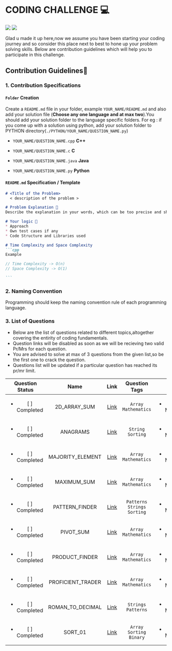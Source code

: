 # CODING CHALLENGE 💻
<a href="https://github.com/Spectrum-CETB/Spectober_Fest/tree/main/coding_freshmen
"><img src="https://img.shields.io/badge/Coding%20-Challenge-blue.svg"/></a>
<a href="https://github.com/Spectrum-CETB/Spectober_Fest/tree/main/coding_freshmen
"><img src="https://img.shields.io/badge/Problem%20-Solving-purple.svg"/></a>

Glad u made it up here,now we assume you have been starting your coding journey and so consider this place next to best to hone up your problem solving skills.
Below are contribution guidelines which will help you to participate in this challenge.


## Contribution Guidelines📃

### 1. Contribution Specifications

#### `Folder` Creation
Create a `README.md` file in your folder, example `YOUR_NAME/README.md` and also add your solution file
(**Choose any one language and at max two**).You should add your solution folder to the language specific folders.
For eg : if you come up with a solution using python, add your solution folder to PYTHON directory(`./PYTHON/YOUR_NAME/QUESTION_NAME.py`) 

- `YOUR_NAME/QUESTION_NAME.cpp` **C++**

- `YOUR_NAME/QUESTION_NAME.c` **C** 

- `YOUR_NAME/QUESTION_NAME.java`  **Java**

-  `YOUR_NAME/QUESTION_NAME.py` **Python**


#### `README.md` Specification / Template
````markdown
# <Title of the Problem>
  < description of the problem >

# Problem Explanation 🚀
Describe the explanation in your words, which can be too precise and short. 

# Your logic 🤯
* Approach
* Own test cases if any
* Code Structure and Libraries used

# Time Complexity and Space Complexity
```cpp
Example 

// Time Complexity -> O(n)
// Space Complexity -> O(1)

```
````

### 2. Naming Convention

Programming should keep the naming convention rule of each programming language.



### 3. List of Questions

* Below are the list of questions related to different topics,altogether covering the entirity of coding fundamentals.
* Question links will be disabled as soon as we will be recieving two valid Pr/Mrs for each question.
* You are advised to solve at max of 3 questions from the given list,so be the first one to crack the question.
* Questions list will be updated if a particular question has reached its pr/mr limit.

| Question Status | Name         | Link     | Question Tags | C | C++ | Java | Python |
| :---------------: | :---------------: | :---------------: | :---------------: | :---------------: | :---------------: | :---------------: | :---------------: |
| <ul><li>[ ] Completed</li></ul> | 2D_ARRAY_SUM      | [Link](https://drive.google.com/file/d/1gVeQRzMZrGXtFGpAVtfBv56GXVIt4Pjf/view) | `Array` `Mathematics` | <ul><li>[ ] Merged</li></ul> | <ul><li>[ ] Merged</li></ul> | <ul><li>[ ] Merged</li></ul> | <ul><li>[ ] Merged</li></ul> |
| <ul><li>[ ] Completed</li></ul> | ANAGRAMS | [Link](https://drive.google.com/file/d/1tmnXbLeVbIjcZihdXgUGxzLiFOgD4-Gs/view?usp=sharing) | `String` `Sorting` | <ul><li>[ ] Merged</li></ul> | <ul><li>[ ] Merged</li></ul> | <ul><li>[ ] Merged</li></ul> | <ul><li>[ ] Merged</li></ul> |
| <ul><li>[ ] Completed</li></ul> | MAJORITY_ELEMENT | [Link](https://drive.google.com/file/d/1E4q1RX536unm_SE7xVehQ1dw4c3HGs2M/view?usp=sharing) | `Array` `Mathematics`| <ul><li>[ ] Merged</li></ul> | <ul><li>[ ] Merged</li></ul> | <ul><li>[ ] Merged</li></ul> | <ul><li>[X] Merged</li></ul> |
| <ul><li>[ ] Completed</li></ul> | MAXIMUM_SUM | [Link](https://drive.google.com/file/d/1V1LbMO1KkrZEArrYrp-Ar9Ii4JXGGzAv/view) | `Array` `Mathematics` | <ul><li>[ ] Merged</li></ul> | <ul><li>[ ] Merged</li></ul> | <ul><li>[ ] Merged</li></ul> | <ul><li>[ ] Merged</li></ul> |
| <ul><li>[ ] Completed</li></ul> | PATTERN_FINDER | [Link](https://drive.google.com/file/d/1RQeqbizRf-KZYrKD_RvuzCPW2AMWEELI/view?usp=sharing) | `Patterns` `Strings` `Sorting` | <ul><li>[ ] Merged</li></ul> | <ul><li>[ ] Merged</li></ul> | <ul><li>[ ] Merged</li></ul> | <ul><li>[ ] Merged</li></ul> |
| <ul><li>[ ] Completed</li></ul> | PIVOT_SUM | [Link](https://drive.google.com/file/d/1gie49B5n81RA9r4_UfCtUYRQbrKvxOnd/view) | `Array` `Mathematics` | <ul><li>[ ] Merged</li></ul> | <ul><li>[ ] Merged</li></ul> | <ul><li>[ ] Merged</li></ul> | <ul><li>[ ] Merged</li></ul> |
| <ul><li>[ ] Completed</li></ul> | PRODUCT_FINDER      | [Link](https://drive.google.com/file/d/1fPHUd6enWsuzTXRHr0H1dxK9LlQkH_he/view?usp=sharing) | `Array` `Mathematics` | <ul><li>[ ] Merged</li></ul> | <ul><li>[ ] Merged</li></ul> | <ul><li>[ ] Merged</li></ul> | <ul><li>[ ] Merged</li></ul> |
| <ul><li>[ ] Completed</li></ul> | PROFICIENT_TRADER | [Link](https://drive.google.com/file/d/1KMEmmyUNhfrralpwkaFqW8J0eeSH8PGQ/view?usp=sharing) | `Array` `Mathematics` | <ul><li>[ ] Merged</li></ul> | <ul><li>[ ] Merged</li></ul> | <ul><li>[ ] Merged</li></ul> | <ul><li>[ ] Merged</li></ul> |
| <ul><li>[ ] Completed</li></ul> | ROMAN_TO_DECIMAL | [Link](https://drive.google.com/file/d/1B4EIxEEYfNq44vzfH6E4eEpxLhyGAitW/view?usp=sharing) | `Strings` `Patterns` | <ul><li>[ ] Merged</li></ul> | <ul><li>[ ] Merged</li></ul> | <ul><li>[ ] Merged</li></ul> | <ul><li>[ ] Merged</li></ul> |
| <ul><li>[ ] Completed</li></ul> | SORT_01 | [Link](https://drive.google.com/file/d/1P-RfuH6V1WQ4r1iz2ujzbm_xG203yeFT/view?usp=sharing) | `Array` `Sorting` `Binary` | <ul><li>[ ] Merged</li></ul> | <ul><li>[ ] Merged</li></ul> | <ul><li>[ ] Merged</li></ul> | <ul><li>[ ] Merged</li></ul> |

